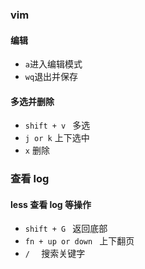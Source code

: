 ### vim 

#### 编辑
- ```a```进入编辑模式
- ```wq```退出并保存

#### 多选并删除
- ```shift + v ``` 多选 
- ``` j or k ``` 上下选中
- ```x``` 删除


### 查看 log
#### less 查看 log 等操作
- ```shift + G ``` 返回底部
- ```fn + up or down ``` 上下翻页
- ```/  ``` 搜索关键字

